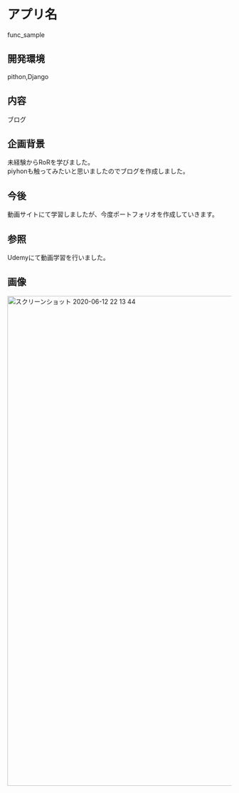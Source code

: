 # アプリ名 
func_sample

## 開発環境  
pithon,Django

## 内容  
ブログ

## 企画背景  
未経験からRoRを学びました。  
piyhonも触ってみたいと思いましたのでブログを作成しました。

## 今後
動画サイトにて学習しましたが、今度ポートフォリオを作成していきます。

## 参照  
Udemyにて動画学習を行いました。

## 画像
<img width="1100" alt="スクリーンショット 2020-06-12 22 13 44" src="https://user-images.githubusercontent.com/56381794/84506312-26254680-acfa-11ea-9229-7c70c3ee52d6.png">
